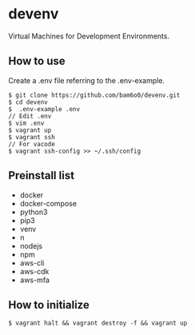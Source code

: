 # devenv
Virtual Machines for Development Environments.

## How to use
Create a .env file referring to the .env-example.
```
$ git clone https://github.com/bam6o0/devenv.git
$ cd devenv
$  .env-example .env
// Edit .env
$ vim .env
$ vagrant up
$ vagrant ssh
// For vacode
$ vagrant ssh-config >> ~/.ssh/config
```

## Preinstall list
+ docker
+ docker-compose
+ python3
+ pip3
+ venv
+ n
+ nodejs
+ npm
+ aws-cli
+ aws-cdk
+ aws-mfa

## How to initialize
```
$ vagrant halt && vagrant destroy -f && vagrant up
```
